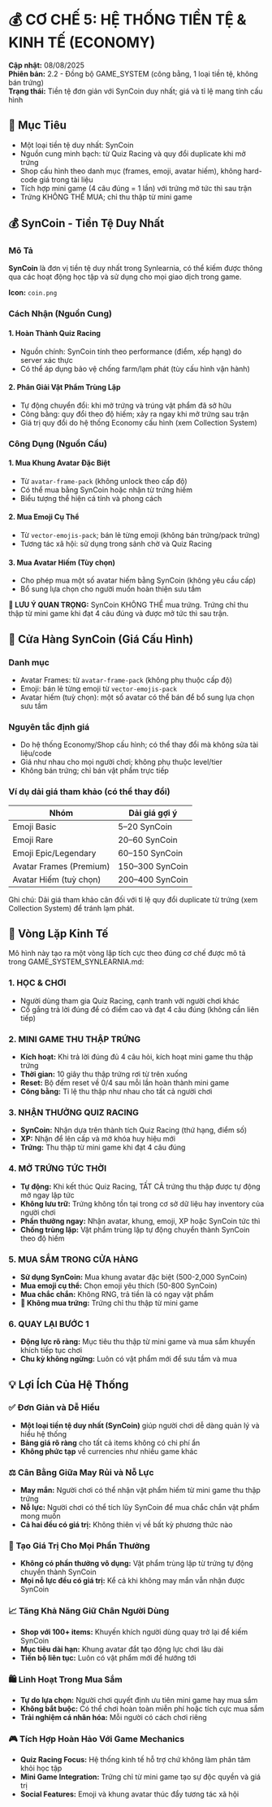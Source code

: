# 💰 CƠ CHẾ 5: HỆ THỐNG TIỀN TỆ & KINH TẾ (ECONOMY)

**Cập nhật:** 08/08/2025  
**Phiên bản:** 2.2 - Đồng bộ GAME_SYSTEM (công bằng, 1 loại tiền tệ, không bán trứng)  
**Trạng thái:** Tiền tệ đơn giản với SynCoin duy nhất; giá và tỉ lệ mang tính cấu hình

## 🎯 Mục Tiêu

- Một loại tiền tệ duy nhất: SynCoin
- Nguồn cung minh bạch: từ Quiz Racing và quy đổi duplicate khi mở trứng
- Shop cấu hình theo danh mục (frames, emoji, avatar hiếm), không hard-code giá trong tài liệu
- Tích hợp mini game (4 câu đúng = 1 lần) với trứng mở tức thì sau trận
- Trứng KHÔNG THỂ MUA; chỉ thu thập từ mini game

## 💰 SynCoin - Tiền Tệ Duy Nhất

### Mô Tả

**SynCoin** là đơn vị tiền tệ duy nhất trong Synlearnia, có thể kiếm được thông qua các hoạt động học tập và sử dụng cho mọi giao dịch trong game.

**Icon:** `coin.png`

### Cách Nhận (Nguồn Cung)

#### 1. Hoàn Thành Quiz Racing

- Nguồn chính: SynCoin tính theo performance (điểm, xếp hạng) do server xác thực
- Có thể áp dụng bảo vệ chống farm/lạm phát (tùy cấu hình vận hành)

#### 2. Phân Giải Vật Phẩm Trùng Lặp

- Tự động chuyển đổi: khi mở trứng và trúng vật phẩm đã sở hữu
- Công bằng: quy đổi theo độ hiếm; xảy ra ngay khi mở trứng sau trận
- Giá trị quy đổi do hệ thống Economy cấu hình (xem Collection System)

### Công Dụng (Nguồn Cầu)

#### 1. Mua Khung Avatar Đặc Biệt

- Từ `avatar-frame-pack` (không unlock theo cấp độ)
- Có thể mua bằng SynCoin hoặc nhận từ trứng hiếm
- Biểu tượng thể hiện cá tính và phong cách

#### 2. Mua Emoji Cụ Thể

- Từ `vector-emojis-pack`; bán lẻ từng emoji (không bán trứng/pack trứng)
- Tương tác xã hội: sử dụng trong sảnh chờ và Quiz Racing

#### 3. Mua Avatar Hiếm (Tùy chọn)

- Cho phép mua một số avatar hiếm bằng SynCoin (không yêu cầu cấp)
- Bổ sung lựa chọn cho người muốn hoàn thiện sưu tầm

**🚫 LƯU Ý QUAN TRỌNG:** SynCoin KHÔNG THỂ mua trứng. Trứng chỉ thu thập từ mini game khi đạt 4 câu đúng và được mở tức thì sau trận.

## 🛒 Cửa Hàng SynCoin (Giá Cấu Hình)

### Danh mục

- Avatar Frames: từ `avatar-frame-pack` (không phụ thuộc cấp độ)
- Emoji: bán lẻ từng emoji từ `vector-emojis-pack`
- Avatar hiếm (tuỳ chọn): một số avatar có thể bán để bổ sung lựa chọn sưu tầm

### Nguyên tắc định giá

- Do hệ thống Economy/Shop cấu hình; có thể thay đổi mà không sửa tài liệu/code
- Giá như nhau cho mọi người chơi; không phụ thuộc level/tier
- Không bán trứng; chỉ bán vật phẩm trực tiếp

### Ví dụ dải giá tham khảo (có thể thay đổi)

| Nhóm                    | Dải giá gợi ý   |
| ----------------------- | --------------- |
| Emoji Basic             | 5–20 SynCoin    |
| Emoji Rare              | 20–60 SynCoin   |
| Emoji Epic/Legendary    | 60–150 SynCoin  |
| Avatar Frames (Premium) | 150–300 SynCoin |
| Avatar Hiếm (tuỳ chọn)  | 200–400 SynCoin |

Ghi chú: Dải giá tham khảo cân đối với tỉ lệ quy đổi duplicate từ trứng (xem Collection System) để tránh lạm phát.

## 🔄 Vòng Lặp Kinh Tế

Mô hình này tạo ra một vòng lặp tích cực theo đúng cơ chế được mô tả trong GAME_SYSTEM_SYNLEARNIA.md:

### 1. HỌC & CHƠI

- Người dùng tham gia Quiz Racing, cạnh tranh với người chơi khác
- Cố gắng trả lời đúng để có điểm cao và đạt 4 câu đúng (không cần liên tiếp)

### 2. MINI GAME THU THẬP TRỨNG

- **Kích hoạt:** Khi trả lời đúng đủ 4 câu hỏi, kích hoạt mini game thu thập trứng
- **Thời gian:** 10 giây thu thập trứng rơi từ trên xuống
- **Reset:** Bộ đếm reset về 0/4 sau mỗi lần hoàn thành mini game
- **Công bằng:** Tỉ lệ thu thập như nhau cho tất cả người chơi

### 3. NHẬN THƯỞNG QUIZ RACING

- **SynCoin:** Nhận dựa trên thành tích Quiz Racing (thứ hạng, điểm số)
- **XP:** Nhận để lên cấp và mở khóa huy hiệu mới
- **Trứng:** Thu thập từ mini game khi đạt 4 câu đúng

### 4. MỞ TRỨNG TỨC THỜI

- **Tự động:** Khi kết thúc Quiz Racing, TẤT CẢ trứng thu thập được tự động mở ngay lập tức
- **Không lưu trữ:** Trứng không tồn tại trong cơ sở dữ liệu hay inventory của người chơi
- **Phần thưởng ngay:** Nhận avatar, khung, emoji, XP hoặc SynCoin tức thì
- **Chống trùng lặp:** Vật phẩm trùng lặp tự động chuyển thành SynCoin theo độ hiếm

### 5. MUA SẮM TRONG CỬA HÀNG

- **Sử dụng SynCoin:** Mua khung avatar đặc biệt (500-2,000 SynCoin)
- **Mua emoji cụ thể:** Chọn emoji yêu thích (50-800 SynCoin)
- **Mua chắc chắn:** Không RNG, trả tiền là có ngay vật phẩm
- **🚫 Không mua trứng:** Trứng chỉ thu thập từ mini game

### 6. QUAY LẠI BƯỚC 1

- **Động lực rõ ràng:** Mục tiêu thu thập từ mini game và mua sắm khuyến khích tiếp tục chơi
- **Chu kỳ không ngừng:** Luôn có vật phẩm mới để sưu tầm và mua

## 💡 Lợi Ích Của Hệ Thống

### ✅ Đơn Giản và Dễ Hiểu

- **Một loại tiền tệ duy nhất (SynCoin)** giúp người chơi dễ dàng quản lý và hiểu hệ thống
- **Bảng giá rõ ràng** cho tất cả items không có chi phí ẩn
- **Không phức tạp** về currencies như nhiều game khác

### ⚖️ Cân Bằng Giữa May Rủi và Nỗ Lực

- **May mắn:** Người chơi có thể nhận vật phẩm hiếm từ mini game thu thập trứng
- **Nỗ lực:** Người chơi có thể tích lũy SynCoin để mua chắc chắn vật phẩm mong muốn
- **Cả hai đều có giá trị:** Không thiên vị về bất kỳ phương thức nào

### 🎯 Tạo Giá Trị Cho Mọi Phần Thưởng

- **Không có phần thưởng vô dụng:** Vật phẩm trùng lặp từ trứng tự động chuyển thành SynCoin
- **Mọi nỗ lực đều có giá trị:** Kể cả khi không may mắn vẫn nhận được SynCoin

### 📈 Tăng Khả Năng Giữ Chân Người Dùng

- **Shop với 100+ items:** Khuyến khích người dùng quay trở lại để kiếm SynCoin
- **Mục tiêu dài hạn:** Khung avatar đắt tạo động lực chơi lâu dài
- **Tiến bộ liên tục:** Luôn có vật phẩm mới để hướng tới

### 🛍️ Linh Hoạt Trong Mua Sắm

- **Tự do lựa chọn:** Người chơi quyết định ưu tiên mini game hay mua sắm
- **Không bắt buộc:** Có thể chơi hoàn toàn miễn phí hoặc tích cực mua sắm
- **Trải nghiệm cá nhân hóa:** Mỗi người có cách chơi riêng

### 🎮 Tích Hợp Hoàn Hảo Với Game Mechanics

- **Quiz Racing Focus:** Hệ thống kinh tế hỗ trợ chứ không làm phân tâm khỏi học tập
- **Mini Game Integration:** Trứng chỉ từ mini game tạo sự độc quyền và giá trị
- **Social Features:** Emoji và khung avatar thúc đẩy tương tác xã hội
